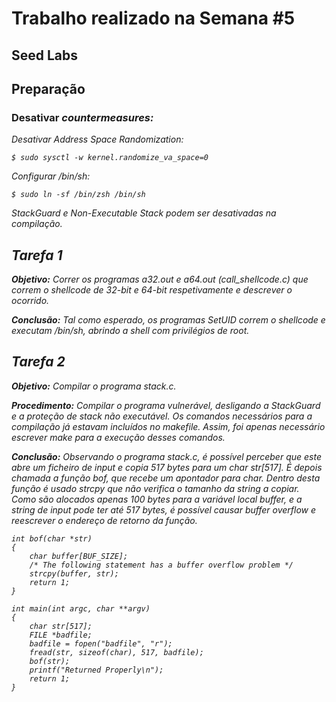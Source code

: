 # Trabalho realizado na Semana #5

## **Seed Labs**

## Preparação

### Desativar <em>countermeasures<em>:

Desativar <em>Address Space Randomization<em>:

    $ sudo sysctl -w kernel.randomize_va_space=0

Configurar /bin/sh:

    $ sudo ln -sf /bin/zsh /bin/sh

StackGuard e Non-Executable Stack podem ser desativadas na compilação.

## Tarefa 1

**Objetivo:** Correr os programas a32.out e a64.out (call_shellcode.c) que correm o shellcode de 32-bit e 64-bit respetivamente e descrever o ocorrido.

**Conclusão:** Tal como esperado, os programas SetUID correm o shellcode e executam /bin/sh, abrindo a shell com privilégios de root.

## Tarefa 2

**Objetivo:** Compilar o programa stack.c.

**Procedimento:** Compilar o programa vulnerável, desligando a <em>StackGuard<em> e a proteção de stack não executável. Os comandos necessários para a compilação já estavam incluídos no makefile. Assim, foi apenas necessário escrever make para a execução desses comandos.

**Conclusão:** Observando o programa stack.c, é possível perceber que este abre um ficheiro de input e copia 517 bytes para um char str[517]. É depois chamada a função bof, que recebe um apontador para char. Dentro desta função é usado strcpy que não verifica o tamanho da string a copiar. <br>
Como são alocados apenas 100 bytes para a variável local buffer, e a string de input pode ter até 517 bytes, é possível causar buffer overflow e reescrever o endereço de retorno da função.

    int bof(char *str)
    {
        char buffer[BUF_SIZE];
        /* The following statement has a buffer overflow problem */
        strcpy(buffer, str);
        return 1;
    }

    int main(int argc, char **argv)
    {
        char str[517];
        FILE *badfile;
        badfile = fopen("badfile", "r");
        fread(str, sizeof(char), 517, badfile);
        bof(str);
        printf("Returned Properly\n");
        return 1;
    }